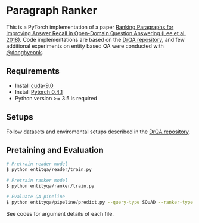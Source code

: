 # Paragraph Ranker
This is a PyTorch implementation of a paper [Ranking Paragraphs for Improving Answer Recall in Open-Domain Question Answering (Lee et al. 2018)](https://arxiv.org/). Code implementations are based on the [DrQA repository](https://github.com/facebookresearch/DrQA), and few additional experiments on entity based QA were conducted with [@donghyeonk](https://github.com/donghyeonk).

## Requirements
- Install [cuda-9.0](https://developer.nvidia.com/cuda-downlaods)
- Install [Pytorch 0.4.1](https://pytorch.org/)
- Python version >= 3.5 is required

## Setups
Follow datasets and enviromental setups described in the [DrQA repository](https://github.com/facebookresearch/DrQA).

## Pretaining and Evaluation
```bash
# Pretrain reader model
$ python entitqa/reader/train.py

# Pretrain ranker model
$ python entityqa/ranker/train.py

# Evaluate QA pipeline
$ python entityqa/pipeline/predict.py --query-type SQuAD --ranker-type default --reader-type default
```
See codes for argument details of each file.
